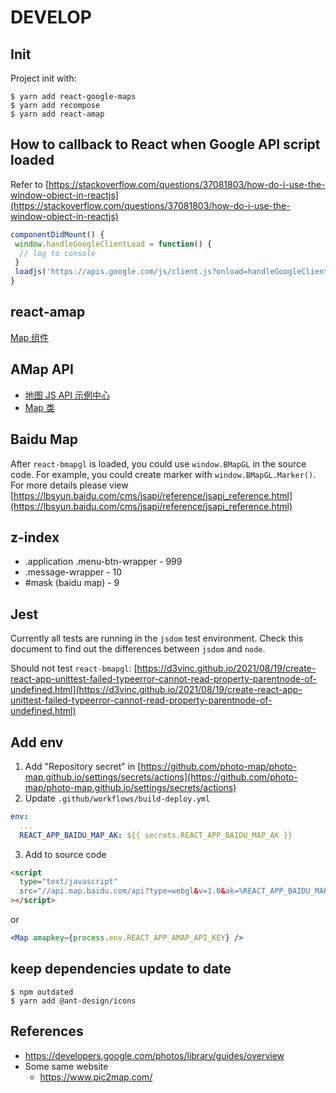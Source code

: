 # DEVELOP

## Init

Project init with:

```
$ yarn add react-google-maps
$ yarn add recompose
$ yarn add react-amap

```

## How to callback to React when Google API script loaded

Refer to [https://stackoverflow.com/questions/37081803/how-do-i-use-the-window-object-in-reactjs](https://stackoverflow.com/questions/37081803/how-do-i-use-the-window-object-in-reactjs)

```js
componentDidMount() {
 window.handleGoogleClientLoad = function() {
  // log to console
 }
 loadjs('https://apis.google.com/js/client.js?onload=handleGoogleClientLoad')
}
```

## react-amap

[Map 组件](https://elemefe.github.io/react-amap/components/map)

## AMap API

- [地图 JS API 示例中心](https://lbs.amap.com/demo-center/js-api)
- [Map 类](https://lbs.amap.com/api/javascript-api/reference/map)

## Baidu Map

After `react-bmapgl` is loaded, you could use `window.BMapGL` in the source code.
For example, you could create marker with `window.BMapGL.Marker()`.
For more details please view [https://lbsyun.baidu.com/cms/jsapi/reference/jsapi_reference.html](https://lbsyun.baidu.com/cms/jsapi/reference/jsapi_reference.html)

## z-index

- .application .menu-btn-wrapper - 999
- .message-wrapper - 10
- #mask (baidu map) - 9

## Jest

Currently all tests are running in the `jsdom` test environment. Check this document to find out the differences between `jsdom` and `node`.

Should not test `react-bmapgl`: [https://d3vinc.github.io/2021/08/19/create-react-app-unittest-failed-typeerror-cannot-read-property-parentnode-of-undefined.html](https://d3vinc.github.io/2021/08/19/create-react-app-unittest-failed-typeerror-cannot-read-property-parentnode-of-undefined.html)

## Add env

1. Add "Repository secret" in [https://github.com/photo-map/photo-map.github.io/settings/secrets/actions](https://github.com/photo-map/photo-map.github.io/settings/secrets/actions)
2. Update `.github/workflows/build-deploy.yml`

```yml
env:
  ...
  REACT_APP_BAIDU_MAP_AK: ${{ secrets.REACT_APP_BAIDU_MAP_AK }}
```

3. Add to source code

```html
<script
  type="text/javascript"
  src="//api.map.baidu.com/api?type=webgl&v=1.0&ak=%REACT_APP_BAIDU_MAP_AK%"
></script>
```

or

```jsx
<Map amapkey={process.env.REACT_APP_AMAP_API_KEY} />
```

## keep dependencies update to date

```
$ npm outdated
$ yarn add @ant-design/icons
```

## References

- https://developers.google.com/photos/library/guides/overview
- Some same website
  - https://www.pic2map.com/
